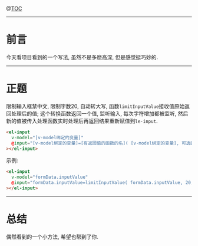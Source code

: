 @[TOC](文章目录)

---

# 前言
今天看项目看到的一个写法, 虽然不是多麽高深, 但是感觉挺巧妙的.

---


# 正题
限制输入框禁中文, 限制字数20, 自动转大写, 函数`limitInputValue`接收值原始返回处理后的值;
这个转换函数返回一个值, 监听输入, 每次字符增加都被监听, 然后新的值被传入处理函数实时处理后再返回结果重新赋值到`le-input`.

```html
<el-input
  v-model="[v-model绑定的变量]"
  @input="[v-model绑定的变量]=[有返回值的函数的名]( [v-model绑定的变量], 可选函数参数 )"
></el-input>
```

示例: 
```html
<el-input
  v-model="formData.inputValue"
  @input="formData.inputValue=limitInputValue( formData.inputValue, 20, true, false, true )"
></el-input>
```

---

# 总结
偶然看到的一个小方法, 希望也帮到了你.